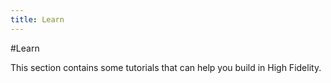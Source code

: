 ```yaml
---
title: Learn
---
```


#Learn

This section contains some tutorials that can help you build in High Fidelity. 